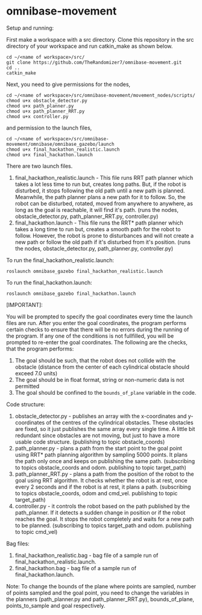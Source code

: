 # omnibase-movement

Setup and running: 

First make a workspace with a src directory. Clone this repository in the src directory of your workspace and run catkin_make as shown below.
```
cd ~/<name of workspace>/src/
git clone https://github.com/TheRandomizer7/omnibase-movement.git
cd ..
catkin_make
```
Next, you need to give permissions for the nodes,
```
cd ~/<name of workspace>/src/omnibase-movement/movement_nodes/scripts/
chmod u+x obstacle_detector.py
chmod u+x path_planner.py
chmod u+x path_planner_RRT.py
chmod u+x controller.py
```
and permission to the launch files,
```
cd ~/<name of workspace>/src/omnibase-movement/omnibase/omnibase_gazebo/launch
chmod u+x final_hackathon_realistic.launch
chmod u+x final_hackathon.launch
```

There are two launch files.
1) final_hackathon_realistic.launch - This file runs RRT path planner which takes a lot less time to run but, creates long paths. But, if the robot is disturbed, it stops following the old path until a new path is planned. Meanwhile, the path planner plans a new path for it to follow. So, the robot can be disturbed, rotated, moved from anywhere to anywhere, as long as the goal is reachable, it will find it's path. (runs the nodes, obstacle_detector.py, path_planner_RRT.py, controller.py)
2) final_hackathon.launch - This file runs the RRT* path planner which takes a long time to run but, creates a smooth path for the robot to follow. However, the robot is prone to disturbances and will not create a new path or follow the old path if it's disturbed from it's position. (runs the nodes, obstacle_detector.py, path_planner.py, controller.py)

To run the final_hackathon_realistic.launch:
```
roslaunch omnibase_gazebo final_hackathon_realistic.launch
```
To run the final_hackathon.launch:
```
roslaunch omnibase_gazebo final_hackathon.launch
```

[IMPORTANT]: 

You will be prompted to specify the goal coordinates every time the launch files are run. After you enter the goal coordinates, the program performs certain checks to ensure that there will be no errors during the running of the program. If any one of the conditions is not fullfilled, you will be prompted to re-enter the goal coordinates. The following are the checks, that the program performs: 
1) The goal should be such, that the robot does not collide with the obstacle (distance from the center of each cylindrical obstacle should exceed 7.0 units)
2) The goal should be in float format, string or non-numeric data is not permitted
3) The goal should be confined to the ```bounds_of_plane``` variable in the code.

Code structure: 
1) obstacle_detector.py - publishes an array with the x-coordinates and y-coordinates of the centres of the cylindrical obstacles. These obstacles are fixed, so it just publishes the same array every single time. A little bit redundant since obstacles are not moving, but just to have a more usable code structure. (publishing to topic obstacle_coords)
2) path_planner.py - plans a path from the start point to the goal point using RRT* path planning algorithm by sampling 5000 points. It plans the path only once and keeps on publishing the same path. (subscribing to topics obstacle_coords and odom. publishing to topic target_path)
3) path_planner_RRT.py - plans a path from the position of the robot to the goal using RRT algorithm. It checks whether the robot is at rest, once every 2 seconds and if the robot is at rest, it plans a path. (subscribing to topics obstacle_coords, odom and cmd_vel. publishing to topic target_path)
4) controller.py - it controls the robot based on the path published by the path_planner. If it detects a sudden change in position or if the robot reaches the goal. It stops the robot completely and waits for a new path to be planned. (subscribing to topics target_path and odom. publishing to topic cmd_vel)

Bag files:
1) final_hackathon_realistic.bag - bag file of a sample run of final_hackathon_realistic.launch.
2) final_hackathon.bag - bag file of a sample run of final_hackathon.launch.

Note: 
To change the bounds of the plane where points are sampled, number of points sampled and the goal point, you need to change the variables in the planners (path_planner.py and path_planner_RRT.py), bounds_of_plane, points_to_sample and goal respectively.
